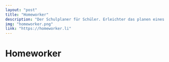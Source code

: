 ```yaml
---
layout: "post"
title: "Homeworker"
description: "Der Schulplaner für Schüler. Erleichter das planen eines Schulalltags. Als Webseite und kostenlose App für Android"
img: "homeworker.png"
link: "https://homeworker.li"
---
```

# Homeworker
